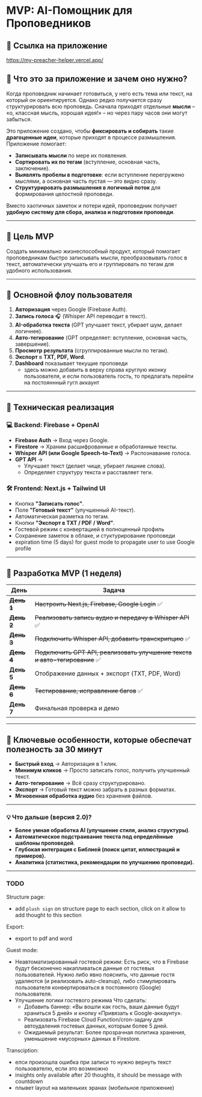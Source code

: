 # MVP: AI-Помощник для Проповедников

## 🔗 **Ссылка на приложение**

<https://my-preacher-helper.vercel.app/>

## 🔗 **Что это за приложение и зачем оно нужно?**

Когда проповедник начинает готовиться, у него есть тема или текст, на который он ориентируется. Однако редко получается сразу структурировать всю проповедь. Сначала приходят отдельные **мысли** – «о, классная мысль, хорошая идея!» – но через пару часов они могут забыться.

Это приложение создано, чтобы **фиксировать и собирать** такие **драгоценные идеи**, которые приходят в процессе размышления. Приложение помогает:

- **Записывать мысли** по мере их появления.
- **Сортировать их по тегам** (вступление, основная часть, заключение).
- **Выявлять пробелы в подготовке**: если вступление перегружено мыслями, а основная часть пустая — это видно сразу.
- **Структурировать размышления в логичный поток** для формирования целостной проповеди.

Вместо хаотичных заметок и потери идей, проповедник получает **удобную систему для сбора, анализа и подготовки проповеди**.

---

## 🔗 **Цель MVP**

Создать минимально жизнеспособный продукт, который помогает проповедникам быстро записывать мысли, преобразовывать голос в текст, автоматически улучшать его и группировать по тегам для удобного использования.

---

## 🔄 **Основной флоу пользователя**

1. **Авторизация** через Google (Firebase Auth).
2. **Запись голоса** 🎧 (Whisper API переводит в текст).
3. **AI-обработка текста** (GPT улучшает текст, убирает шум, делает логичнее).
4. **Авто-тегирование** (GPT определяет: вступление, основная часть, завершение).
5. **Просмотр результата** (сгруппированные мысли по тегам).
6. **Экспорт** в **TXT, PDF, Word**.
7. **Dashboard** показывает текущие проповеди
   - здесь можно добавить в верху справа круглую иконку пользователя, и если пользователь гость, то предлагать перейти на постояннный гугл аккаунт

---

## 🔧 **Техническая реализация**

### **💻 Backend: Firebase + OpenAI**

- **Firebase Auth** → Вход через Google.
- **Firestore** → Храним расшифрованные и обработанные тексты.
- **Whisper API (или Google Speech-to-Text)** → Распознавание голоса.
- **GPT API** →
  - Улучшает текст (делает чище, убирает лишние слова).
  - Определяет структуру текста и расставляет теги.

### **🛠️ Frontend: Next.js + Tailwind UI**

- Кнопка **"Записать голос"**.
- Поле **"Готовый текст"** (улучшенный AI-текст).
- Автоматическая разметка по тегам.
- Кнопки **"Экспорт в TXT / PDF / Word"**.
- Гостевой режим с конвертацией в полноценный профиль
- Сохранение заметок в облаке, и стуктурирование проповеди
- expiration time (5 days) for guest mode to propagate user to use Google profile

---

## 🔄 **Разработка MVP (1 неделя)**

| День | Задача |
|------|--------|
| ~~**День 1**~~ | ~~Настроить Next.js, Firebase, Google Login~~ ✅ |
| ~~**День 2**~~ | ~~Реализовать запись аудио и передачу в Whisper API~~ ✅ |
| ~~**День 3**~~ | ~~Подключить Whisper API, добавить транскрипцию~~ ✅ |
| ~~**День 4**~~ | ~~Подключить GPT API, реализовать улучшение текста и авто-тегирование~~ ✅ |
| **День 5** | Отображение данных + экспорт (TXT, PDF, Word) |
| ~~**День 6**~~ | ~~Тестирование, исправление багов~~ ✅ |
| **День 7** | Финальная проверка и демо |

---

## 🌟 **Ключевые особенности, которые обеспечат полезность за 30 минут**

- **Быстрый вход** → Авторизация в 1 клик.
- **Минимум кликов** → Просто записать голос, получить улучшенный текст.
- **Авто-тегирование** → Всё сразу структурировано.
- **Экспорт** → Готовый текст можно забрать в разных форматах.
- **Мгновенная обработка аудио** без хранения файлов.

---

### 💡 **Что дальше (версия 2.0)?**

- **Более умная обработка AI (улучшение стиля, анализ структуры)**.
- **Автоматическое подстраивание текста под определённые шаблоны проповедей**.
- **Глубокая интеграция с Библией (поиск цитат, иллюстраций и примеров).**
- **Аналитика (статистика, рекомендации по улучшению проповеди).**

---

### TODO

Structure page:

- add `plush sign` on structure page to each section, click on it allow to add thought to this section

Export:

- export to pdf and word

Guest mode:

- Неавтоматизированный гостевой режим:
  Есть риск, что в Firebase будут бесконечно накапливаться данные от гостевых пользователей. Нужно либо явно пояснить, что данные гостя удаляются (и реализовать auto-cleanup), либо стимулировать пользователя конвертироваться в постоянного (Google) пользователя.
- Улучшение логики гостевого режима
  Что сделать:
  - Добавить баннер: «Вы вошли как гость, ваши данные будут храниться 5 дней» и кнопку «Привязать к Google-аккаунту».
  - Реализовать Firebase Cloud Function/cron-задачу для автоудаления гостевых данных, которым более 5 дней.
  - Ожидаемый результат: Более прозрачная политика хранения, уменьшение «мусорных» данных в Firestore.

Transciption:

- елси произошла ошибка при записи то нужно вернуть текст пользователю, если это возмножно
- insights only available after 20 thoughts, it should be message with countdown
- плывет layout на маленьких эранах (мобильное приложение)
